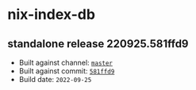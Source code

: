# nix-index-db
## standalone release 220925.581ffd9
- Built against channel: [`master`](https://github.com/nixos/nixpkgs/tree/master)
- Built against commit: [`581ffd9`](https://github.com/NixOS/nixpkgs/commit/581ffd9518773608591b8fabcd48a60c7c31c99e)
- Build date: `2022-09-25`
